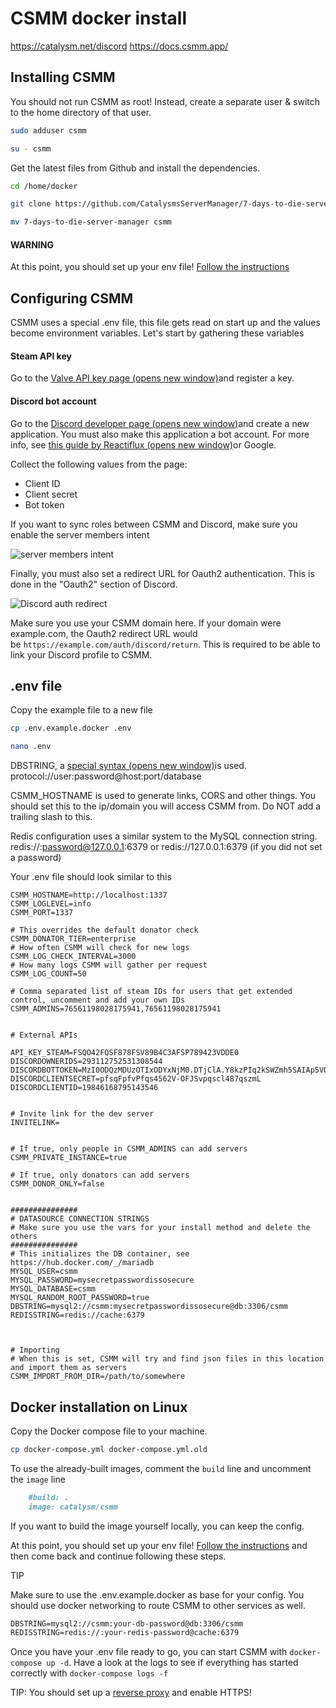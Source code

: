 # CSMM docker install

<https://catalysm.net/discord>
<https://docs.csmm.app/>

## Installing CSMM

You should not run CSMM as root! Instead, create a separate user & switch to the home directory of that user.

```bash
sudo adduser csmm
```

```bash
su - csmm
```

Get the latest files from Github and install the dependencies.

```bash
cd /home/docker
```

```bash
git clone https://github.com/CatalysmsServerManager/7-days-to-die-server-manager
```

```bash
mv 7-days-to-die-server-manager csmm
```

#### WARNING

At this point, you should set up your env file! [Follow the instructions](https://docs.csmm.app/en/CSMM/self-host/configuration.html)

## Configuring CSMM

CSMM uses a special .env file, this file gets read on start up and the values become environment variables. Let's start by gathering these variables

#### Steam API key

Go to the [Valve API key page (opens new window)](https://steamcommunity.com/dev/apikey)and register a key.

#### Discord bot account

Go to the [Discord developer page (opens new window)](https://discordapp.com/developers/applications)and create a new application. You must also make this application a bot account. For more info, see [this guide by Reactiflux (opens new window)](https://github.com/reactiflux/discord-irc/wiki/Creating-a-discord-bot-&-getting-a-token)or Google.

Collect the following values from the page:

- Client ID
- Client secret
- Bot token

If you want to sync roles between CSMM and Discord, make sure you enable the server members intent

![server members intent](https://docs.csmm.app/assets/images/CSMM/discordIntegration/serverMembersIntent.png)

Finally, you must also set a redirect URL for Oauth2 authentication. This is done in the "Oauth2" section of Discord.

![Discord auth redirect](https://docs.csmm.app/assets/images/CSMM/discordIntegration/discord-redirect.png)

Make sure you use your CSMM domain here. If your domain were example.com, the Oauth2 redirect URL would be `https://example.com/auth/discord/return`. This is required to be able to link your Discord profile to CSMM.

## .env file

Copy the example file to a new file

```bash
cp .env.example.docker .env
```

```bash
nano .env
```

DBSTRING, a [special syntax (opens new window)](https://sailsjs.com/documentation/reference/configuration/sails-config-datastores#?the-connection-url)is used. protocol://user:password@host:port/database

CSMM_HOSTNAME is used to generate links, CORS and other things. You should set this to the ip/domain you will access CSMM from. Do NOT add a trailing slash to this.

Redis configuration uses a similar system to the MySQL connection string. redis://:password@127.0.0.1:6379 or redis://127.0.0.1:6379 (if you did not set a password)

Your .env file should look similar to this

```makedown
CSMM_HOSTNAME=http://localhost:1337
CSMM_LOGLEVEL=info
CSMM_PORT=1337

# This overrides the default donator check
CSMM_DONATOR_TIER=enterprise
# How often CSMM will check for new logs
CSMM_LOG_CHECK_INTERVAL=3000
# How many logs CSMM will gather per request
CSMM_LOG_COUNT=50

# Comma separated list of steam IDs for users that get extended control, uncomment and add your own IDs
CSMM_ADMINS=76561198028175941,76561198028175941


# External APIs

API_KEY_STEAM=FSQO42FQSF878FSV89B4C3AFSP789423VDDE0
DISCORDOWNERIDS=293112752531308544
DISCORDBOTTOKEN=MzI0ODQzMDUzOTIxODYxNjM0.DTjClA.Y8kzPIq2kSWZmh5SAIAp5VOTcO4
DISCORDCLIENTSECRET=pfsqFpfvPfqs4562V-OFJSvpqscl487qszmL
DISCORDCLIENTID=19846168795143546


# Invite link for the dev server
INVITELINK=


# If true, only people in CSMM_ADMINS can add servers
CSMM_PRIVATE_INSTANCE=true

# If true, only donators can add servers
CSMM_DONOR_ONLY=false


###############
# DATASOURCE CONNECTION STRINGS
# Make sure you use the vars for your install method and delete the others
###############
# This initializes the DB container, see https://hub.docker.com/_/mariadb
MYSQL_USER=csmm
MYSQL_PASSWORD=mysecretpasswordissosecure
MYSQL_DATABASE=csmm
MYSQL_RANDOM_ROOT_PASSWORD=true
DBSTRING=mysql2://csmm:mysecretpasswordissosecure@db:3306/csmm
REDISSTRING=redis://cache:6379



# Importing
# When this is set, CSMM will try and find json files in this location and import them as servers
CSMM_IMPORT_FROM_DIR=/path/to/somewhere
```

## Docker installation on Linux

Copy the Docker compose file to your machine.

```bash
cp docker-compose.yml docker-compose.yml.old
```

To use the already-built images, comment the `build` line and uncomment the `image` line

```markdown
    #build: .
    image: catalysm/csmm
```

If you want to build the image yourself locally, you can keep the config.

At this point, you should set up your env file! [Follow the instructions](https://docs.csmm.app/en/CSMM/self-host/configuration.html) and then come back and continue following these steps.

TIP

Make sure to use the .env.example.docker as base for your config. You should use docker networking to route CSMM to other services as well.

```markdown
DBSTRING=mysql2://csmm:your-db-password@db:3306/csmm
REDISSTRING=redis://:your-redis-password@cache:6379
```

Once you have your .env file ready to go, you can start CSMM with `docker-compose up -d`. Have a look at the logs to see if everything has started correctly with `docker-compose logs -f`

TIP:
You should set up a [reverse proxy](https://docs.csmm.app/en/CSMM/self-host/reverse-proxy.html) and enable HTTPS!
